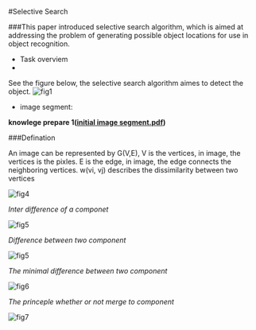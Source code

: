 #Selective Search

###This paper introduced selective search algorithm, which is aimed at addressing the problem of generating possible object locations for use in object recognition.

- Task overviem
-
See the figure below, the selective search algorithm aimes to detect the object.
![fig1](https://cloud.githubusercontent.com/assets/7859276/17729056/df52bb22-6494-11e6-9c26-3d5a41af36c2.JPG "task describe")

- image segment:

**knowlege prepare 1([initial image segment.pdf](https://cs.brown.edu/~pff/papers/seg-ijcv.pdf))**

###Defination

An image can be represented by G(V,E), V is the vertices, in image, the vertices is the pixles. E is the edge, in image, the edge connects the neighboring vertices. w(vi, vj) describes the dissimilarity between two vertices

![fig4](https://cloud.githubusercontent.com/assets/7859276/17765937/3257f582-655b-11e6-8b43-7fc8489fa71e.JPG "defination")

*Inter difference of a componet*

![fig5](https://cloud.githubusercontent.com/assets/7859276/17768397/60995cc8-6566-11e6-9e54-eb643fba958c.JPG "inter difference")

*Difference between two component*

![fig5](https://cloud.githubusercontent.com/assets/7859276/17768583/266bd584-6567-11e6-997a-8a77d0def92f.JPG "difference between")

*The minimal difference between two component*

![fig6](https://cloud.githubusercontent.com/assets/7859276/17768647/860f112c-6567-11e6-9bb1-8eeb9c468fc5.JPG "minimal difference")

*The princeple whether or not merge to component*

![fig7](https://cloud.githubusercontent.com/assets/7859276/17768711/d386247c-6567-11e6-9851-71969f1c767f.JPG "princeple")
